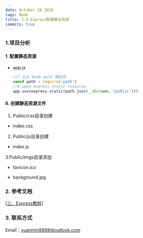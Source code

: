 ```yaml
---
date: October 28 2020
tags: Node
title: 3.4 Express配置静态资源
commits: true
---
```


### 1.项目分析

#### 1. 配置静态资源

- app.js

  ```js
  //7.引入`Node path`路经包
  const path = require('path')
  //8.open express static resource 
  app.use(express.static(path.join(__dirname,'/public')))
  ```
#### 6. 创建静态资源文件

1. Public/css目录创建

- index.css

2. Public/js目录创建

- index.js

3.Public/imgs目录添加 

- favicon.ico

- background.jpg

### 2. 参考文档

[[三、Express教程]](https://web-dolphin.github.io/2020/10/24/Node/Tutorial/%E4%B8%89%E3%80%81Expess%20%E6%95%99%E7%A8%8B/)

### 3. 联系方式

Email：yuanmin8888@outlook.com